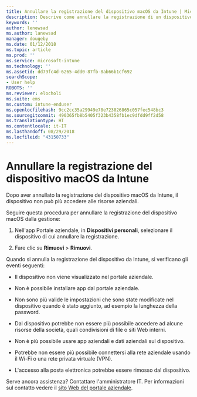 ```yaml
---
title: Annullare la registrazione del dispositivo macOS da Intune | Microsoft Docs
description: Descrive come annullare la registrazione di un dispositivo macOS da Intune
keywords: ''
author: lenewsad
ms.author: lanewsad
manager: dougeby
ms.date: 01/12/2018
ms.topic: article
ms.prod: ''
ms.service: microsoft-intune
ms.technology: ''
ms.assetid: dd79fc4d-6265-4dd0-87fb-8ab66b1cf692
searchScope:
- User help
ROBOTS: ''
ms.reviewer: elocholi
ms.suite: ems
ms.custom: intune-enduser
ms.openlocfilehash: 9cc2cc35a29949e78e723026865c057fec548bc3
ms.sourcegitcommit: 490365fb8b5405f323b4358fb1ec9dfdd9ff2d58
ms.translationtype: HT
ms.contentlocale: it-IT
ms.lasthandoff: 08/29/2018
ms.locfileid: "43150733"
---
```

# <a name="unenroll-your-macos-device-from-intune"></a>Annullare la registrazione del dispositivo macOS da Intune

Dopo aver annullato la registrazione del dispositivo macOS da Intune, il dispositivo non può più accedere alle risorse aziendali.

Seguire questa procedura per annullare la registrazione del dispositivo macOS dalla gestione:

1.  Nell'app Portale aziendale, in **Dispositivi personali**, selezionare il dispositivo di cui annullare la registrazione.

2.  Fare clic su **Rimuovi** > **Rimuovi**.

Quando si annulla la registrazione del dispositivo da Intune, si verificano gli eventi seguenti:

-   Il dispositivo non viene visualizzato nel portale aziendale.

-   Non è possibile installare app dal portale aziendale.

-   Non sono più valide le impostazioni che sono state modificate nel dispositivo quando è stato aggiunto, ad esempio la lunghezza della password.

-   Dal dispositivo potrebbe non essere più possibile accedere ad alcune risorse della società, quali condivisioni di file o siti Web interni.

-   Non è più possibile usare app aziendali e dati aziendali sul dispositivo.

-   Potrebbe non essere più possibile connettersi alla rete aziendale usando il Wi-Fi o una rete privata virtuale (VPN).

-   L'accesso alla posta elettronica potrebbe essere rimosso dal dispositivo.

Serve ancora assistenza? Contattare l'amministratore IT. Per informazioni sul contatto vedere il [sito Web del portale aziendale](https://go.microsoft.com/fwlink/?linkid=2010980).
